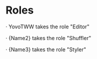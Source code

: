 # Roles

· YovoTWW takes the role "Editor"

· {Name2} takes the role "Shuffler"

· {Name3} takes the role "Styler"